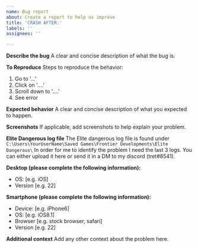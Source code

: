 ```yaml
---
name: Bug report
about: Create a report to help us improve
title: 'CRASH AFTER:'
labels: ''
assignees: ''

---
```


**Describe the bug**
A clear and concise description of what the bug is.

**To Reproduce**
Steps to reproduce the behavior:
1. Go to '...'
2. Click on '....'
3. Scroll down to '....'
4. See error

**Expected behavior**
A clear and concise description of what you expected to happen.

**Screenshots**
If applicable, add screenshots to help explain your problem.

**Elite Dangerous log file**
The Elite dangerous log file is found under `C:\Users\YourUserName\Saved Games\Frontier Developments\Elite Dangerous\`
In order for me to identify the problem I need the last 3 logs.
You can either upload it here or send it in a DM to my discord (tret#8541).

**Desktop (please complete the following information):**
 - OS: [e.g. iOS]
 - Version [e.g. 22]

**Smartphone (please complete the following information):**
 - Device: [e.g. iPhone6]
 - OS: [e.g. iOS8.1]
 - Browser [e.g. stock browser, safari]
 - Version [e.g. 22]

**Additional context**
Add any other context about the problem here.
